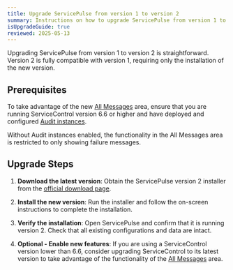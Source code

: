 ```yaml
---
title: Upgrade ServicePulse from version 1 to version 2
summary: Instructions on how to upgrade ServicePulse from version 1 to 2
isUpgradeGuide: true
reviewed: 2025-05-13
---
```


Upgrading ServicePulse from version 1 to version 2 is straightforward. Version 2 is fully compatible with version 1, requiring only the installation of the new version.

## Prerequisites

To take advantage of the new [All Messages](/servicepulse/all-messages.md) area, ensure that you are running ServiceControl version 6.6 or higher and have deployed and configured [Audit instances](/servicecontrol/audit-instances/).

Without Audit instances enabled, the functionality in the All Messages area is restricted to only showing failure messages.


## Upgrade Steps

1. **Download the latest version**:
   Obtain the ServicePulse version 2 installer from the [official download page](https://particular.net/downloads).

2. **Install the new version**:
   Run the installer and follow the on-screen instructions to complete the installation.

3. **Verify the installation**:
   Open ServicePulse and confirm that it is running version 2. Check that all existing configurations and data are intact.

4. **Optional - Enable new features**:
   If you are using a ServiceControl version lower than 6.6, consider upgrading ServiceControl to its latest version to take advantage of the functionality of the [All Messages](/servicepulse/all-messages.md) area.
